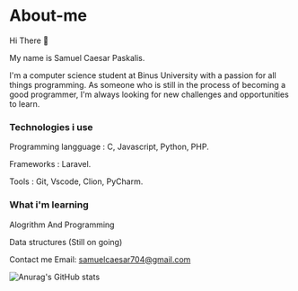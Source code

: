 # About-me

Hi There 👋

My name is Samuel Caesar Paskalis.

I'm a computer science student at Binus University with a passion for all things programming. As someone who is still in the process of becoming a good programmer, I'm always looking for new challenges and opportunities to learn.

### Technologies i use

Programming langguage : C, Javascript, Python, PHP.

Frameworks : Laravel.

Tools : Git, Vscode, Clion, PyCharm.

### What i'm learning

Alogrithm And Programming

Data structures (Still on going)

Contact me
Email: samuelcaesar704@gmail.com

![Anurag's GitHub stats](https://github-readme-stats.vercel.app/api?username=nowll&show_icons=true&theme=apprentice)
